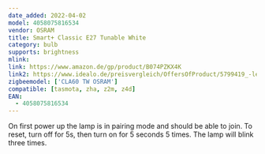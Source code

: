 ```yaml
---
date_added: 2022-04-02
model: 4058075816534
vendor: OSRAM
title: Smart+ Classic E27 Tunable White
category: bulb
supports: brightness
mlink: 
link: https://www.amazon.de/gp/product/B074PZKX4K
link2: https://www.idealo.de/preisvergleich/OffersOfProduct/5799419_-led-smart-tunable-white-9w-60w-e27-816534-osram.html
zigbeemodel: ['CLA60 TW OSRAM']
compatible: [tasmota, zha, z2m, z4d]
EAN:
  - 4058075816534
---
```


On first power up the lamp is in pairing mode and should be able to join. To reset, turn off for 5s, then turn on for 5 seconds 5 times. The lamp will blink three times.
